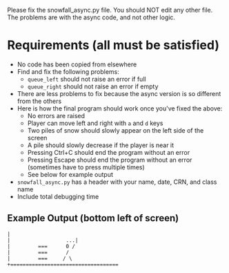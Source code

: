 Please fix the snowfall_async.py file. You should NOT edit any other file. The problems are with the async code, and not other logic.

# Requirements (all must be satisfied)

* No code has been copied from elsewhere
* Find and fix the following problems:
    * `queue_left` should not raise an error if full       
    * `queue_right` should not raise an error if empty      
* There are less problems to fix because the async version is so different from the others
* Here is how the final program should work once you've fixed the above:
    * No errors are raised
    * Player can move left and right with `a` and `d` keys
    * Two piles of snow should slowly appear on the left side of the screen
    * A pile should slowly decrease if the player is near it
    * Pressing Ctrl+C should end the program without an error
    * Pressing Escape should end the program without an error (sometimes have to press multiple times)
    * See below for example output
* `snowfall_async.py` has a header with your name, date, CRN, and class name
* Include total debugging time

## Example Output (bottom left of screen)

    |
    |                  ...|
    |         ===      0 /
    |         ===      /
    |         ===     / \
    +===================================
